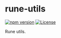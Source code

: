 # rune-utils

[![npm version][npm-version-src]][npm-version-href]
[![License][license-src]][license-href]

Rune utils.

[npm-version-src]: https://img.shields.io/npm/v/rune-utils?style=flat&colorA=080f12&colorB=1fa669
[npm-version-href]: https://npmjs.com/package/rune-utils
[npm-downloads-src]: https://img.shields.io/npm/dm/rune-utils?style=flat&colorA=080f12&colorB=1fa669
[npm-downloads-href]: https://npmjs.com/package/rune-utils
[bundle-src]: https://img.shields.io/bundlephobia/minzip/rune-utils?style=flat&colorA=080f12&colorB=1fa669&label=minzip
[bundle-href]: https://bundlephobia.com/result?p=rune-utils
[license-src]: https://img.shields.io/github/license/antfu/rune-utils.svg?style=flat&colorA=080f12&colorB=1fa669
[license-href]: https://github.com/utxone/rune-utils/blob/main/LICENSE
[jsdocs-src]: https://img.shields.io/badge/jsdocs-reference-080f12?style=flat&colorA=080f12&colorB=1fa669
[jsdocs-href]: https://www.jsdocs.io/package/rune-utils

